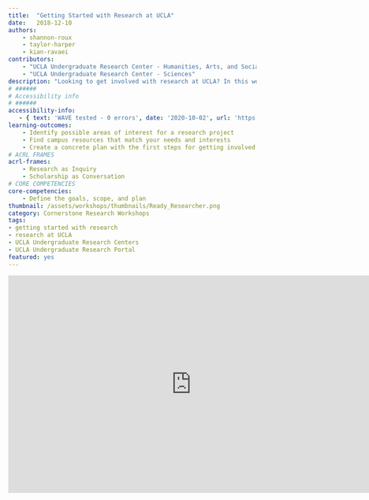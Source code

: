 ```yaml
---
title:  "Getting Started with Research at UCLA"
date:   2018-12-10
authors:
    - shannon-roux
    - taylor-harper
    - kian-ravaei
contributors:
    - "UCLA Undergraduate Research Center - Humanities, Arts, and Social Sciences"
    - "UCLA Undergraduate Research Center - Sciences"
description: "Looking to get involved with research at UCLA? In this workshop, you'll meet five UCLA Undergraduate students as they explain their unique research journeys. Anyone can do research, and this workshop connects you with resources and opportunities to help you get started today!"
# ######
# Accessibility info
# ######
accessibility-info:
   - { text: 'WAVE tested - 0 errors', date: '2020-10-02', url: 'https://wave.webaim.org/' }
learning-outcomes:
    - Identify possible areas of interest for a research project
    - Find campus resources that match your needs and interests
    - Create a concrete plan with the first steps for getting involved in research
# ACRL FRAMES
acrl-frames:
    - Research as Inquiry
    - Scholarship as Conversation
# CORE COMPETENCIES
core-competencies:
    - Define the goals, scope, and plan
thumbnail: /assets/workshops/thumbnails/Ready_Researcher.png
category: Cornerstone Research Workshops
tags:
- getting started with research
- research at UCLA
- UCLA Undergraduate Research Centers
- UCLA Undergraduate Research Portal
featured: yes
---
```

<iframe src="https://uclabruinlearn.h5p.com/content/1291709929138954528/embed" width="741" height="442" frameborder="0" allowfullscreen="allowfullscreen"></iframe><script src="https://uclalibrary.github.io/research-tips/assets/js/resizer.js" charset="UTF-8"></script>
